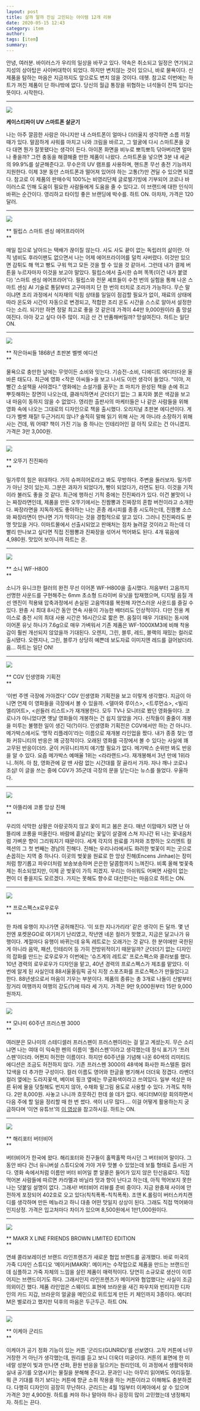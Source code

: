 ```yaml
---
layout: post
title: 살까 말까 진심 고민되는 아이템 12개 리뷰 
date: 2020-05-15 12:43
category: item
author: 
tags: [item]
summary: 
---
```



안녕, 여러분. 바이러스가 우리의 일상을 바꾸고 있다. 약속은 취소되고 일정은 연기되고 지성의 상아탑은 사이버대학이 되었다. 하지만 변치않는 것이 있으니, 바로 물욕이다. 신제품을 탐하는 마음은 지금까지도 앞으로도 변치 않을 것이다. 데헷. 참고로 이번에는 하트가 꺼진 제품이 단 하나밖에 없다. 당신의 월급 통장을 위협하는 녀석들이 잔뜩 있다는 뜻이다. 시작한다.

----------

![](https://img1.daumcdn.net/thumb/R720x0/?fname=https%3A%2F%2Ft1.daumcdn.net%2Fliveboard%2Fthe-edit%2F82ed3ef1b46a4f8e8838706a2403ae9e.JPG)

**<Editor H> 케이스티파이 UV 스마트폰 살균기**

나는 아주 깔끔한 사람은 아니지만 내 스마트폰이 얼마나 더러울지 생각하면 소름 끼칠 때가 있다. 말끔하게 샤워를 마치고 나와 크림을 바르고, 그 얼굴에 다시 스마트폰을 갖다 대면 뭔가 잘못됐다는 생각이 든다. 아이폰 화면을 비누로 뽀득뽀득 닦아버리면 얼마나 좋을까? 그런 충동을 해결해줄 만한 제품이 나왔다. 스마트폰을 넣으면 3분 내 세균의 99.9%를 살균해준다고. 무수은의 UV 램프를 사용하며, 핸드폰 무선 충전 기능까지 지원한다. 이제 3분 동안 스마트폰과 떨어져 있어야 하는 고통(?)만 견딜 수 있으면 되겠다. 참고로 이 제품의 판매수익 100%는 비영리단체 글로벌기빙에 기부되어 코로나 바이러스로 인해 도움이 필요한 사람들에게 도움을 줄 수 있다고. 이 브랜드에 대한 인식이 바뀌는 순간이다. 영리하고 타이밍 좋은 브랜딩에 박수를. 하트 ON. 아차차, 가격은 120달러.

----------

![](https://img1.daumcdn.net/thumb/R720x0/?fname=https%3A%2F%2Ft1.daumcdn.net%2Fliveboard%2Fthe-edit%2F674378437b1b437eb91626da953883d8.JPG)

**<Editor M> 필립스 스마트 센싱 에어프라이어  
**

매일 집으로 날아드는 택배가 끊이질 않는다. 사도 사도 끝이 없는 독립러의 삶이란. 아직 냄비도 후라이팬도 없으면서 나는 어제 에어프라이어를 덜컥 사버렸다. 이것만 있으면 감튀도 해 먹고 빵도 구워 먹고 모든 것을 할 수 있을 것 같아서. 그런데 내가 결제 버튼을 누르자마자 이것을 보고야 말았다. 필립스에서 출시한 슈퍼 똑똑(이건 내가 붙였다) ‘스마트 센싱 에어프라어’다. 필립스와 전문 셰프들이 수천 번의 실험을 통해 나온 스마트 센싱 AI 기술로 통닭부터 고구마까지 단 한 번의 터치로 조리가 가능하다. 무슨 말이냐면 조리 과정에서 식자재의 익힘 상태를 일일이 점검할 필요가 없이, 재료의 상태에 따라 온도와 시간이 자동으로 변경되고, 적합한 조리 온도 시간을 스스로 알아서 설정한다는 소리. 되기만 하면 정말 최고로 좋을 것 같은데 가격이 44만 9,000원이라 좀 망설여진다. 아아 갖고 싶다 아주 많이. 지금 산 건 반품해버릴까? 망설여진다. 하트는 일단 ON.

----------

![](https://img1.daumcdn.net/thumb/R720x0/?fname=https%3A%2F%2Ft1.daumcdn.net%2Fliveboard%2Fthe-edit%2Ffc5d5d801c804d44979194652ffc602b.jpg)

**<Editor B> 작은아씨들 1868년 초판본 벨벳 에디션  
**

물욕으로 충만한 날에는 무엇이든 소비와 잇는다. 기승전-소비, 디에디트 에디터다운 올바른 태도다. 최근에 영화 <작은 아씨들>을 보고 나서도 이런 생각이 들었다. “이야, 저 빨간 소설책을 사야겠다.” 영화에는 소설가를 꿈꾸는 조 마치가 완성된 책을 손에 쥐고 뿌듯해하는 장면이 나오는데, 클래식하면서 군더더기 없는 그 표지와 붉은 색감을 보고 내 마음이 동하지 않을 수 없었다. 영리한 출판사의 마케터들은 나 같은 사람들을 위해 영화 속에 나오는 그대로의 디자인으로 책을 출시했다. 오리지널 초판본 에디션이다. 게다가 벨벳 재질! 두근거리지 않나? 솔직히 말해 읽기 위해 사는 게 아니라 소장하기 위해 사는 건데, 뭐 어때? 책이 가진 기능 중 하나는 인테리어인 걸 아직 모르는 건 아니겠지. 가격은 3만 3,000원.

----------

![](https://img1.daumcdn.net/thumb/R720x0/?fname=https%3A%2F%2Ft1.daumcdn.net%2Fliveboard%2Fthe-edit%2F173a3b9fd7a94fe494323dc3bf129e6f.JPG)

**<Editor B> 오뚜기 진진짜라  
**

밀가루의 힘은 위대하다. 가히 슈퍼히어로라고 봐도 무방하다. 주변을 둘러보자. 밀가루가 아닌 것이 있는지. 그분은 과자가 되었다가, 빵이 되었다가, 라면도 된다. 이것을 기적이라 불러도 좋을 것 같다. 최근에 행하신 기적 중에는 진진짜라가 있다. 이건 불맛이 나는 짜장라면인데, 제품을 만든 오뚜기에서는 진짬뽕과 진짜장의 혼합 버전이라고 소개한다. 짜장라면을 지독하게도 좋아하는 나는 혼종 레시피를 종종 시도하는데, 진짬뽕 소스와 짜장라면이 만나면 기가 막히다는 것을 경험적으로 알고 있다. 그러니 진진짜라도 분명 맛있을 거다. 이마트몰에서 선출시되었고 판매처는 점차 늘려갈 것이라고 하는데 더 빨리 만나보고 싶다면 직접 진짬뽕과 진짜장을 섞어서 먹어봐도 된다. 4개 묶음에 4,980원. 맛있어 보이니까 하트는 온.

----------

![](https://img1.daumcdn.net/thumb/R720x0/?fname=https%3A%2F%2Ft1.daumcdn.net%2Fliveboard%2Fthe-edit%2Feb039e4f52fd41a88b6d4b5f766d7161.JPG)

**<Editor H> 소니 WF-H800  
**

소니가 유니크한 컬러의 완전 무선 이어폰 WF-H800을 출시했다. 저음부터 고음까지 선명한 사운드를 구현해주는 6mm 초소형 드라이버 유닛을 탑재했으며, 디지털 음질 개선 엔진이 적용돼 압축과정에서 손실된 고음역대를 복원해 자연스러운 사운드를 즐길 수 있다. 완충 시 최대 8시간 동안 연속 사용이 가능한 배터리도 인상적이다. 다만 전용 케이스로 충전 시의 최대 사용 시간은 16시간으로 짧은 편. 음질이 매우 기대되는 동시에 이어폰 유닛 하나가 7.6g으로 매우 가벼워서 기존 제품은 WF-1000XM3에 비해 착용감이 훨씬 개선되지 않았을까 기대된다. 오렌지, 그린, 블루, 레드, 블랙의 재밌는 컬러로 출시됐다. 오렌지나, 그린, 블루가 상당히 예쁜데 보도자료 이미지엔 레드를 걸어놨더라. 음… 하트는 일단 ON!

----------

![](https://img1.daumcdn.net/thumb/R720x0/?fname=https%3A%2F%2Ft1.daumcdn.net%2Fliveboard%2Fthe-edit%2Fd3eeafc464da43a0a851c0e5b1b807ba.JPG)

**<Editor B> CGV 인생영화 기획전  
**

‘이번 주엔 극장에 가야겠다‘ CGV 인생영화 기획전을 보고 이렇게 생각했다. 지금이 아니면 언제 이 영화들을 극장에서 볼 수 있을까. <델마와 루이스>, <트루먼쇼>, <빌리 엘리어트>, <쉰들러 리스트>가 재개봉한다. 모두 TV나 모니터로 봤던 영화들이다. 코로나가 아니었다면 옛날 영화들이 개봉하는 건 쉽지 않았을 거다. 신작들이 줄줄이 개봉을 미루는 불행한 일이 생긴 덕(?)이다. 인생영화 기획전은 CGV에서만 하는 건 아니다. 메가박스에서도 ‘명작 리플레이‘라는 이름으로 재개봉 라인업을 짰다. 내가 종종 찾는 영화 커뮤니티의 반응은 꽤 긍정적이다. 오래된 영화를 극장에서 볼 수 있다는 사실에 꽤 고무된 반응이더라. 굳이 커뮤니티까지 얘기할 필요가 없다. 메가박스 순위만 봐도 반응을 알 수 있다. 요즘 메가박스 예매율 1위는 <라라랜드>다. 재개봉해서 3년 만에 1위라니..허허. 아 참, 영화관에 갈 땐 사람 없는 시간대를 잘 골라서 가자. 자나 깨나 코로나 조심! 이 글을 쓰는 중에 CGV가 35군데 극장의 문을 닫는다는 뉴스를 들었다. 우울하다.

----------

![](https://img1.daumcdn.net/thumb/R720x0/?fname=https%3A%2F%2Ft1.daumcdn.net%2Fliveboard%2Fthe-edit%2F59530514ff39457fa30d4c1e15c8e102.JPG)

**<Editor M> 아뜰리에 코롱 앙상 진해  
**

우리의 삭막한 상황은 아랑곳하지 않고 꽃이 피고 봄은 온다. 매년 이맘때가 되면 난 아뜰리에 코롱을 떠올린다. 바람에 흩날리는 꽃잎이 살결에 스쳐 지나간 뒤 나는 꽃내음처럼 가벼운 향이 그리워지기 때문이다. 세계 각지의 원료를 가져와 조향하는 오리엔트 컬렉션의 그 첫 번째는 경남의 진해다. 진해는 우리나라에서도 화려한 벚꽃이 피는 곳으로 손꼽히는 지역 중 하나다. 이곳의 벚꽃을 원료로 한 앙상 진해(Encens Jinhae)는 장미처럼 향기롭고 파우더처럼 보송보송하며 은은한 달콤함까지 느껴진다. 비록 올해 벚꽃축제는 취소되었지만, 이제 곧 벚꽃이 가득 피겠지. 우리는 아쉬워도 어쩌면 사람이 없는 편이 더 좋을지도 모르겠다. 가지는 못해도 향수로 대신한다는 마음으로 하트는 ON.

----------

![](https://img1.daumcdn.net/thumb/R720x0/?fname=https%3A%2F%2Ft1.daumcdn.net%2Fliveboard%2Fthe-edit%2F4e6af476b5c94e0491bf92e6e36f9c42.JPG)

**<Editor B> 프로스펙스x로우로우  
**

한 차례 유행이 지나가면 공허해진다. ‘이 또한 지나가리라’ 같은 생각이 든 달까. 몇 년 전엔 포켓몬GO로 여기저기 난리였고, 작년엔 네온 컬러가 핫했고, 지금은 달고나가 유행이다. 계절마다 유행이 바뀌는데 유독 레트로는 오래가는 것 같다. 한 분야에만 국한된 게 아니라 음악, 패션, 인테리어 등 가히 전방위적이기 때문일까? 군더더기 없는 디자인의 잡화를 만드는 로우로우가 이번에는 ‘슈즈계의 레트로’ 프로스펙스와 콜라보를 했다. 10년 경력의 로우로우가 디자인을 맡고, 40년 경력의 프로스펙스가 제조를 맡았다. 이번에 알게 된 사실인데 88서울올림픽 공식 지정 스포츠화를 프로스펙스가 만들었다고 한다. 88년생으로서 마음이 기우는 부분이다. 제품의 종류는 총 3개로 나들이 신발부터 장거리 여행까지 여행의 강도(?)에 따라 세 가지. 가격은 9만 9,000원부터 15만 9,000원까지.

----------

![](https://img1.daumcdn.net/thumb/R720x0/?fname=https%3A%2F%2Ft1.daumcdn.net%2Fliveboard%2Fthe-edit%2F960f3289deab477ea907a6dfedaf2609.JPG)

**<Editor H> 모나미 60주년 프러스펜 3000  
**

여러분은 모나미의 스테디셀러 프러스펜이 프러스펜이라는 걸 알고 계셨는지. 무슨 소리냐면 나는 여태 이 익숙한 펜의 이름이 ‘플러스펜’이라고 생각했는데 정식 표기가 ‘프러스펜’이더라. 어쩐지 허전한 이름이다. 하지만 60주년을 기념해 나온 60색의 리미티드 에디션은 조금도 허전하지 않다. 기존 프러스펜 3000의 48색에 화사한 파스텔톤 컬러 12색을 더 추가한 구성이다. 컬러 이름도 영어와 한글을 병기해서 더더욱 정겹다. 라벤더 컬러 옆에는 도라지꽃색, 베이비 핑크 옆에는 무궁화색이라고 쓰여있다. 일부 색상은 마른 뒤에 물을 덧칠해도 번지지 않아, 수채화 밑그림 용도로 사용할 수 있다. 가격도 착하다. 2만 8,000원. 사놓고 나니까 흐뭇하긴 한데 쓸 데가 없다. 에디터M이랑 회의하면서 다음 주에 할 일을 정리할 때 한 번 썼다. 색이 너무 많다…. 이걸 어떻게 활용하는지 궁금하다며 ‘이연 유튜브’의  [이 영상](https://youtu.be/lGAYGawIaQM)을 참고하시길. 하트는 ON.

----------

![](https://img1.daumcdn.net/thumb/R720x0/?fname=https%3A%2F%2Ft1.daumcdn.net%2Fliveboard%2Fthe-edit%2F96a019d4f99042f69900461c315c0b38.JPG)

**<Editor B> 해리포터 버터비어  
**

버터비어가 한국에 왔다. 해리포터와 친구들이 홀짝홀짝 마시던 그 버터비어 말이다. 그동안 바다 건너 유니버설 스튜디오에 가야 겨우 맛볼 수 있었는데 보틀 형태로 출시된 거다. 영화 속에서처럼 이름만 버터 비어일 뿐 알콜은 들어가 있지 않은 탄산음료다. 직접 먹어본 사람들에 따르면 카라멜과 바닐라 맛과 향이 난다고 하는데, 아직 먹어보지 못한 나는 덧붙일 설명이 없다. 그래서! 버터비어 리뷰를 준비 중이다. 지금 완충재 사이에 안전하게 포장되어 402호로 오고 있다(칙칙폭폭-칙칙폭폭). 조앤 K.롤링이 버터스카치캔디를 생각하며 만든 메뉴라고 하니 대충 어떤 맛일지 상상이 된다. 그래도 직접 먹어봐야 인지상정. 가격은 입고처마다 차이가 있으며 8,500원에서 1만1,000원이다.

----------

![](https://img1.daumcdn.net/thumb/R720x0/?fname=https%3A%2F%2Ft1.daumcdn.net%2Fliveboard%2Fthe-edit%2Fe123bbf1f57346eb96e863401ba9681c.JPG)

**<Editor H> MAKR X LINE FRIENDS BROWN LIMITED EDITION  
**

연쇄 콜라보레이션 브랜드 라인프렌즈가 새로운 협업 브랜드를 공개했다. 바로 미국의 가죽 디자인 스튜디오 ‘메이커(MAKR)’. 메이커는 수작업으로 제품을 만드는 브랜드인데 심플하고 가죽 자체의 느낌을 살린 제품이 매력적이다. 당연히 소규모로 생산이 이루어지는 브랜드이기도 하다. 그래서인지 라인프렌즈가 메이커와 협업했다는 사실이 조금 의외이긴 했다. 제품 라인업은 스웨이드 표현에 브라운을 새긴 파우치와 빈티지한 디자인의 카드 지갑, 브라운의 얼굴을 메인으로 위트있게 만든 키 체인까지 3종이다. 에디터M은 별로라고 했지만 덕후의 마음은 두근두근. 하트 ON.

----------

![](https://img1.daumcdn.net/thumb/R720x0/?fname=https%3A%2F%2Ft1.daumcdn.net%2Fliveboard%2Fthe-edit%2Fbb3ee8f836cc4824ae9a1664162027da.JPG)

**<Editor M> 이케아 군리드  
**

이케아가 공기 정화 기능이 있는 커튼 ‘군리드(GUNRID)’를 선보였다. 고작 커튼에 너무 거창한 거 아닌가 생각했는데, 원리를 듣고 보니 더욱더 미궁이다. 커튼의 표면에 한 미네랄 성분이 빛과 만나면 산화, 환원 반응을 일으키는 원리인데, 이 과정에서 생활악취와 실내 공기를 오염시키는 물질을 분해해 준다고. 문과인 나는 아무리 읽어봐도 어리둥절. 뭐 큰 기대를 하기 보다는 커튼에 향균 소취 작용을 하는 커튼이라고 이해해도 충분하겠다. 다행히 디자인이 굉장히 무난하다. 군리드는 4월 1일부터 이케아에서 살 수 있으며 가격은 3만 4,900원. 하트를 켜야 하나 말아야 하나 굉장히 많이 고민했는데 냉정해지자. 하트는 끈다.